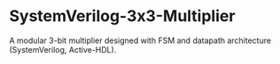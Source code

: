# SystemVerilog-3x3-Multiplier
A modular 3-bit multiplier designed with FSM and datapath architecture (SystemVerilog, Active-HDL).
